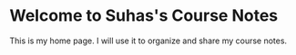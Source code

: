 # Welcome to Suhas's Course Notes

This is my home page. I will use it to organize and share my course notes.